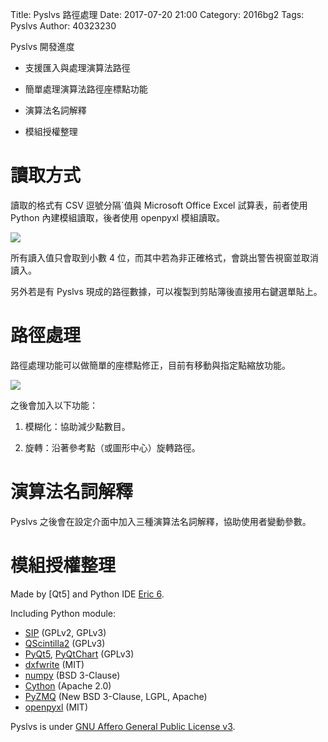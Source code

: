 Title: Pyslvs 路徑處理
Date: 2017-07-20 21:00
Category: 2016bg2
Tags: Pyslvs
Author: 40323230

Pyslvs 開發進度

+ 支援匯入與處理演算法路徑

+ 簡單處理演算法路徑座標點功能

+ 演算法名詞解釋

+ 模組授權整理

<!-- PELICAN_END_SUMMARY -->

讀取方式
===

讀取的格式有 CSV 逗號分隔ˊ值與 Microsoft Office Excel 試算表，前者使用 Python 內建模組讀取，後者使用 openpyxl 模組讀取。

![](https://raw.githubusercontent.com/coursemdetw/project_site_files/gh-pages/files/pyslvs/17_07_20_01.png)

所有讀入值只會取到小數 4 位，而其中若為非正確格式，會跳出警告視窗並取消讀入。

另外若是有 Pyslvs 現成的路徑數據，可以複製到剪貼簿後直接用右鍵選單貼上。

路徑處理
===

路徑處理功能可以做簡單的座標點修正，目前有移動與指定點縮放功能。

![](https://raw.githubusercontent.com/coursemdetw/project_site_files/gh-pages/files/pyslvs/17_07_20_02.png)

之後會加入以下功能：

1. 模糊化：協助減少點數目。

1. 旋轉：沿著參考點（或圖形中心）旋轉路徑。

演算法名詞解釋
===

Pyslvs 之後會在設定介面中加入三種演算法名詞解釋，協助使用者變動參數。

模組授權整理
===

Made by [Qt5] and Python IDE [Eric 6].

Including Python module:

* [SIP] (GPLv2, GPLv3)
* [QScintilla2] (GPLv3)
* [PyQt5], [PyQtChart] (GPLv3)
* [dxfwrite] (MIT)
* [numpy] (BSD 3-Clause)
* [Cython] (Apache 2.0)
* [PyZMQ] (New BSD 3-Clause, LGPL, Apache)
* [openpyxl] (MIT)

Pyslvs is under [GNU Affero General Public License v3](https://github.com/KmolYuan/Pyslvs-PyQt5/blob/master/LICENSE).

[PyQt5]: https://www.riverbankcomputing.com/software/pyqt/download5
[PyQtChart]: https://www.riverbankcomputing.com/software/pyqtchart/download
[SIP]: https://riverbankcomputing.com/software/sip/download
[QScintilla2]: https://riverbankcomputing.com/software/qscintilla/download
[Eric 6]: http://eric-ide.python-projects.org/
[numpy]: http://www.numpy.org/
[dxfwrite]: https://pypi.python.org/pypi/dxfwrite/
[Cython]: http://cython.org/
[PyZMQ]: http://zeromq.org/bindings:python
[openpyxl]: http://openpyxl.readthedocs.io/